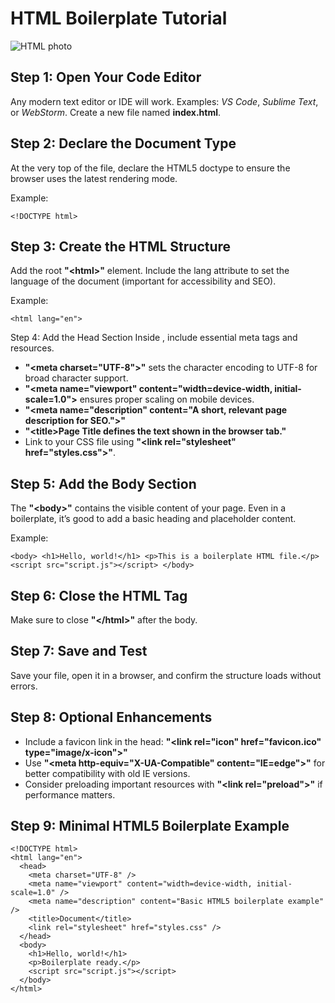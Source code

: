 # HTML Boilerplate Tutorial

![HTML photo](https://images.unsplash.com/photo-1542831371-29b0f74f9713?q=80&w=2070&auto=format&fit=crop&ixlib=rb-4.1.0&ixid=M3wxMjA3fDB8MHxwaG90by1wYWdlfHx8fGVufDB8fHx8fA%3D%3D)

## Step 1: Open Your Code Editor

Any modern text editor or IDE will work. Examples: _VS Code_, _Sublime Text_, or _WebStorm_. Create a new file named **index.html**.

## Step 2: Declare the Document Type

At the very top of the file, declare the HTML5 doctype to ensure the browser uses the latest rendering mode.

Example:

```
<!DOCTYPE html>
```

## Step 3: Create the HTML Structure

Add the root **"\<html>"** element. Include the lang attribute to set the language of the document (important for accessibility and SEO).

Example:

```
<html lang="en">
```

Step 4: Add the Head Section
Inside **<head>**, include essential meta tags and resources.

- **"\<meta charset="UTF-8">"** sets the character encoding to UTF-8 for broad character support.
- **"\<meta name="viewport" content="width=device-width, initial-scale=1.0">** ensures proper scaling on mobile devices.
- **"\<meta name="description" content="A short, relevant page description for SEO.">"**
- **"\<title>Page Title</title> defines the text shown in the browser tab."**
- Link to your CSS file using **"\<link rel="stylesheet" href="styles.css">"**.

## Step 5: Add the Body Section

The **"\<body>"** contains the visible content of your page. Even in a boilerplate, it’s good to add a basic heading and placeholder content.

Example:

```
<body> <h1>Hello, world!</h1> <p>This is a boilerplate HTML file.</p> <script src="script.js"></script> </body>
```

## Step 6: Close the HTML Tag

Make sure to close **"\</html>"** after the body.

## Step 7: Save and Test

Save your file, open it in a browser, and confirm the structure loads without errors.

## Step 8: Optional Enhancements

- Include a favicon link in the head: **"\<link rel="icon" href="favicon.ico" type="image/x-icon">"**
- Use **"\<meta http-equiv="X-UA-Compatible" content="IE=edge">"** for better compatibility with old IE versions.
- Consider preloading important resources with **"\<link rel="preload">"** if performance matters.

## Step 9: Minimal HTML5 Boilerplate Example

```
<!DOCTYPE html>
<html lang="en">
  <head>
    <meta charset="UTF-8" />
    <meta name="viewport" content="width=device-width, initial-scale=1.0" />
    <meta name="description" content="Basic HTML5 boilerplate example" />
    <title>Document</title>
    <link rel="stylesheet" href="styles.css" />
  </head>
  <body>
    <h1>Hello, world!</h1>
    <p>Boilerplate ready.</p>
    <script src="script.js"></script>
  </body>
</html>
```
